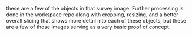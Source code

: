 these are a few of the objects in that survey image. Further processing is done in the workspace repo along with cropping, resizing, and a better overall slicing that shows more detail into each of these objects, but these are a few of those images serving as a very basic proof of concept. 